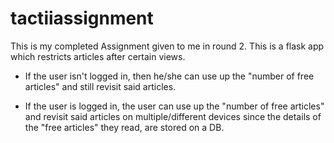 # tactiiassignment

This is my completed Assignment given to me in round 2.
This is a flask app which restricts articles after certain views.

- If the user isn't logged in, then he/she can use up the "number of free articles" and still revisit said articles.

- If the user is logged in, the user can use up the "number of free articles" and revisit said articles on multiple/different devices since the details of the "free articles" they read, are stored on a DB.

